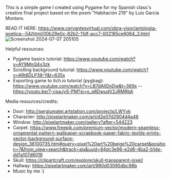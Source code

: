 This is a simple game I created using Pygame for my Spanish class's creative final project based on the poem "Habitación 219" by Luis García Montero.

READ IT HERE: https://www.cervantesvirtual.com/obra-visor/antologia-poetica--54/html/00b29e0c-82b2-11df-acc7-002185ce6064_3.html
![Screenshot 2024-07-07 205105](https://github.com/helenl122/hab219/assets/113318772/28c89704-0ad0-4020-865a-5a001c620248)

Helpful resources:
- Pygame basics tutorial: https://www.youtube.com/watch?v=AY9MnQ4x3zk
- Scrolling background tutorial: https://www.youtube.com/watch?v=ARt6DLP38-Y&t=635s
- Exporting game to itch.io tutorial (pygbag): https://www.youtube.com/watch?v=LB7dAlIDnDw&t=369s
-- https://youtu.be/7-cpaJyS-PM?si=n_g8DwudV2JRMRbA

Media resources/credits:
- Door: http://sergiumatei.artstation.com/projects/LWYvk
- Character: http://pixelartmaker.com/art/d2e07d2904d4a48
- Window: http://pixelartmaker.com/gallery?after=544223
- Carpet: https://www.freepik.com/premium-vector/modern-seamless-ornamental-pattern-wallpaper-scrapbook-paper-fabric-textile-prints-vector-background-surface-design_36100735.htm#query=pixel%20art%20beige%20carpet&position=7&from_view=search&track=ais&uuid=84dc3e96-e2d6-4ba2-b1de-dd1a107d6018
- Skull: https://clipartcraft.com/explore/skull-transparent-pixel/
- Hallway: https://pixelartmaker.com/art/980d03065dbc98b
- Music by me :)
